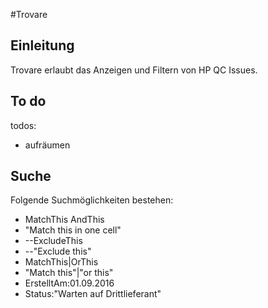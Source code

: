 #Trovare
## Einleitung
Trovare erlaubt das Anzeigen und Filtern von HP QC Issues.

## To do
todos:
- aufräumen

## Suche
Folgende Suchmöglichkeiten bestehen:
- MatchThis AndThis
- "Match this in one cell"
- --ExcludeThis
- --"Exclude this"
- MatchThis|OrThis
- "Match this"|"or this"
- ErstelltAm:01.09.2016
- Status:"Warten auf Drittlieferant"
